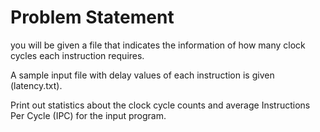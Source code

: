 # Problem Statement

you will be given a file that indicates the information of how many clock cycles each instruction requires.

A sample input file with delay values of each instruction is given (latency.txt).

Print out statistics about the clock cycle counts and average Instructions Per Cycle (IPC) for the input program.


